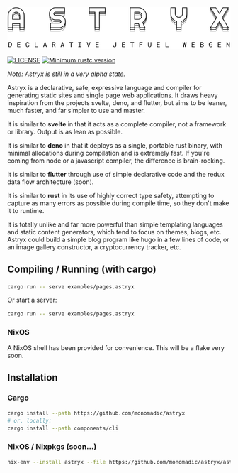 <p align="center"><img src="https://raw.githubusercontent.com/monomadic/astryx/master/assets/logo.svg" /></p>

[![LICENSE](https://img.shields.io/badge/license-MIT-blue.svg)](LICENSE)
[![Minimum rustc version](https://img.shields.io/badge/rustc-1.42.0+-green.svg)](#rust-version-requirements)

_Note: Astryx is still in a very alpha state._

Astryx is a declarative, safe, expressive language and compiler for generating static sites and single page web applications. It draws heavy inspiration from the projects svelte, deno, and flutter, but aims to be leaner, much faster, and far simpler to use and master.

It is similar to **svelte** in that it acts as a complete compiler, not a framework or library. Output is as lean as possible.

It is similar to **deno** in that it deploys as a single, portable rust binary, with minimal allocations during compilation and is extremely fast. If you're coming from node or a javascript compiler, the difference is brain-rocking.

It is similar to **flutter** through use of simple declarative code and the redux data flow architecture (soon).

It is similar to **rust** in its use of highly correct type safety, attempting to capture as many errors as possible during compile time, so they don't make it to runtime.

It is totally unlike and far more powerful than simple templating languages and static content generators, which tend to focus on themes, blogs, etc. Astryx could build a simple blog program like hugo in a few lines of code, or an image gallery constructor, a cryptocurrency tracker, etc.

## Compiling / Running (with cargo)

``` bash
cargo run -- serve examples/pages.astryx
```

Or start a server:
``` bash
cargo run -- serve examples/pages.astryx
```

### NixOS

A NixOS shell has been provided for convenience. This will be a flake very soon.

## Installation

### Cargo

``` bash
cargo install --path https://github.com/monomadic/astryx
# or, locally:
cargo install --path components/cli
```

### NixOS / Nixpkgs (soon...)

``` bash
nix-env --install astryx --file https://github.com/monomadic/astryx/astryx.nix
```
